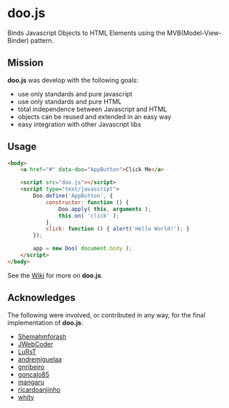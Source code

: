# doo.js

Binds Javascript Objects to HTML Elements using the MVB(Model-View-Binder) pattern.

## Mission

**doo.js** was develop with the following goals:

* use only standards and pure javascript
* use only standards and pure HTML
* total independence between Javascript and HTML
* objects can be reused and extended in an easy way
* easy integration with other Javascript libs

## Usage

```html
<body>
    <a href="#" data-doo="AppButton">Click Me</a>    

    <script src="doo.js"></script>
    <script type="text/javascript">
        Doo.define('AppButton', {
            constructor: function () {
                Doo.apply( this, arguments );
                this.on( 'click' );
            },
            click: function () { alert('Hello World!'); }
        });

        app = new Doo( document.body );
    </script>
</body>
```

See the [Wiki](wiki) for more on **doo.js**.

## Acknowledges

The following were involved, or contributed in any way, for the final implementation of **doo.js**:

* [Shemahmforash](https://github.com/Shemahmforash)
* [JWebCoder](https://github.com/JWebCoder)
* [LuRsT](https://github.com/LuRsT)
* [andremiguelaa](https://github.com/andremiguelaa)
* [gnribeiro](https://github.com/gnribeiro)
* [goncalo85](https://github.com/goncalo85)
* [mangaru](https://github.com/mangaru)
* [ricardoanjinho](https://github.com/ricardoanjinho)
* [whity](https://github.com/whity)
